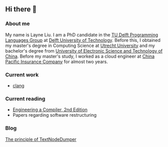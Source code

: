 ## Hi there 👋

### About me
My name is Layne Liu. I am a PhD candidate in the [TU Delft Programming Languages Group](http://pl.ewi.tudelft.nl/) at [Delft University of Technology](https://www.tudelft.nl/en/). Before this, I obtained my master's degree in Computing Science at [Utrecht University](https://www.uu.nl/en) and my bachelor's degree from [University of Electronic Science and Technology of China](https://en.uestc.edu.cn/). Before my master's study, I worked as a cloud engineer at [China Pacific Insurance Company](https://www.cpic.com.cn/) for almost two years.

### Current work
- [clang](https://clang.llvm.org/)

### Current reading
- [Engineering a Compiler, 2nd Edition](https://www.elsevier.com/books/engineering-a-compiler/cooper/978-0-12-088478-0)
- Papers regarding software restructuring 

### Blog

[The principle of TextNodeDumper](./llvm/clang/How%20to%20dump%20ATerms%20in%20clang.md)
